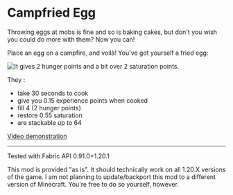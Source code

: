 # Campfried Egg

Throwing eggs at mobs is fine and so is baking cakes, but don't you wish you could do more with them? Now you can!

Place an egg on a campfire, and voilà! You've got yourself a fried egg:

![It gives 2 hunger points and a bit over 2 saturation points.](https://cdn.modrinth.com/data/X9RYCN8m/images/e9e943ea83a1c4297aa9ada680d7b25cc029a106.png)

They :
- take 30 seconds to cook
- give you 0.15 experience points when cooked
- fill 4 (2 hunger points)
- restore 0.55 saturation
- are stackable up to 64

[Video demonstration](https://github.com/Blyrium/campfried-egg-template-1.20.1/assets/159631095/ead16c30-6e52-41e1-8b7c-39b24cf2280f)


---

Tested with Fabric API 0.91.0+1.20.1

This mod is provided "as is". It should technically work on all 1.20.X versions of the game. I am not planning to update/backport this mod to a different version of Minecraft. You're free to do so yourself, however.
